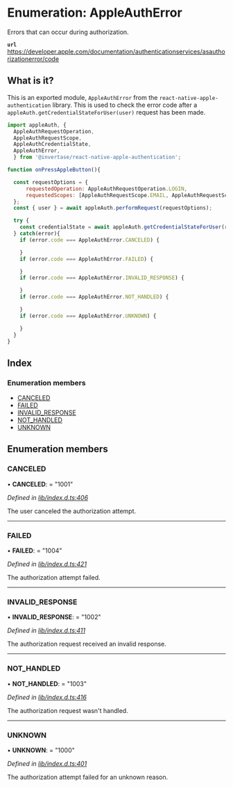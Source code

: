# Enumeration: AppleAuthError

Errors that can occur during authorization.

**`url`** https://developer.apple.com/documentation/authenticationservices/asauthorizationerror/code

## What is it?

This is an exported module, `AppleAuthError` from the `react-native-apple-authentication` library. This is used to
check the error code after a `appleAuth.getCredentialStateForUser(user)` request has been made.

```js
import appleAuth, {
  AppleAuthRequestOperation,
  AppleAuthRequestScope,
  AppleAuthCredentialState,
  AppleAuthError,
  } from '@invertase/react-native-apple-authentication';

function onPressAppleButton(){

  const requestOptions = {
      requestedOperation: AppleAuthRequestOperation.LOGIN,
      requestedScopes: [AppleAuthRequestScope.EMAIL, AppleAuthRequestScope.FULL_NAME],
  };
  const { user } = await appleAuth.performRequest(requestOptions);

  try {
    const credentialState = await appleAuth.getCredentialStateForUser(responseObject.user);
  } catch(error){
    if (error.code === AppleAuthError.CANCELED) {

    }
    if (error.code === AppleAuthError.FAILED) {

    }
    if (error.code === AppleAuthError.INVALID_RESPONSE) {

    }
    if (error.code === AppleAuthError.NOT_HANDLED) {

    }
    if (error.code === AppleAuthError.UNKNOWN) {

    }
  }
}
```

## Index

### Enumeration members

- [CANCELED](_lib_index_d_.rnappleauth.appleautherror.md#canceled)
- [FAILED](_lib_index_d_.rnappleauth.appleautherror.md#failed)
- [INVALID_RESPONSE](_lib_index_d_.rnappleauth.appleautherror.md#invalid_response)
- [NOT_HANDLED](_lib_index_d_.rnappleauth.appleautherror.md#not_handled)
- [UNKNOWN](_lib_index_d_.rnappleauth.appleautherror.md#unknown)

## Enumeration members

### CANCELED

• **CANCELED**: = "1001"

_Defined in [lib/index.d.ts:406](https://github.com/invertase/react-native-apple-authentication/blob/2b75721d/lib/index.d.ts#L406)_

The user canceled the authorization attempt.

---

### FAILED

• **FAILED**: = "1004"

_Defined in [lib/index.d.ts:421](https://github.com/invertase/react-native-apple-authentication/blob/2b75721d/lib/index.d.ts#L421)_

The authorization attempt failed.

---

### INVALID_RESPONSE

• **INVALID_RESPONSE**: = "1002"

_Defined in [lib/index.d.ts:411](https://github.com/invertase/react-native-apple-authentication/blob/2b75721d/lib/index.d.ts#L411)_

The authorization request received an invalid response.

---

### NOT_HANDLED

• **NOT_HANDLED**: = "1003"

_Defined in [lib/index.d.ts:416](https://github.com/invertase/react-native-apple-authentication/blob/2b75721d/lib/index.d.ts#L416)_

The authorization request wasn't handled.

---

### UNKNOWN

• **UNKNOWN**: = "1000"

_Defined in [lib/index.d.ts:401](https://github.com/invertase/react-native-apple-authentication/blob/2b75721d/lib/index.d.ts#L401)_

The authorization attempt failed for an unknown reason.
